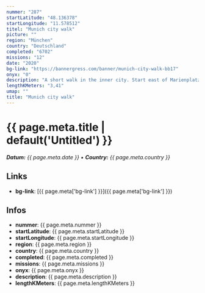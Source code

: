 ```yaml
---
nummer: "287"
startLatitude: "48.136378"
startLongitude: "11.578512"
titel: "Munich city walk"
picture: ""
region: "München"
country: "Deutschland"
completed: "6702"
missions: "12"
date: "2020"
bg-link: "https://bannergress.com/banner/munich-city-walk-bb17"
onyx: "0"
description: "A short walk in the inner city. Start east of Marienplatz."
lengthKMeters: "3,41"
umap: ""
title: "Munich city walk"
---
```

# {{ page.meta.title | default('Untitled') }}

_**Datum:** {{ page.meta.date }} • **Country:** {{ page.meta.country }}_

## Links
- **bg-link**: [{{ page.meta['bg-link'] }}]({{ page.meta['bg-link'] }})

## Infos
- **nummer**: {{ page.meta.nummer }}
- **startLatitude**: {{ page.meta.startLatitude }}
- **startLongitude**: {{ page.meta.startLongitude }}
- **region**: {{ page.meta.region }}
- **country**: {{ page.meta.country }}
- **completed**: {{ page.meta.completed }}
- **missions**: {{ page.meta.missions }}
- **onyx**: {{ page.meta.onyx }}
- **description**: {{ page.meta.description }}
- **lengthKMeters**: {{ page.meta.lengthKMeters }}
